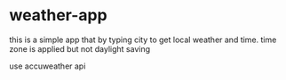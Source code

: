 # weather-app
this is a simple app that by typing city to get local weather and time.
time zone is applied but not daylight saving

use accuweather api
